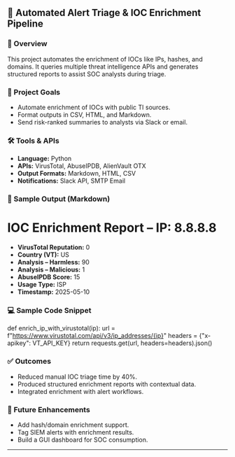 ## 🤖 Automated Alert Triage & IOC Enrichment Pipeline

### 📌 Overview
This project automates the enrichment of IOCs like IPs, hashes, and domains. It queries multiple threat intelligence APIs and generates structured reports to assist SOC analysts during triage.

### 🎯 Project Goals
- Automate enrichment of IOCs with public TI sources.
- Format outputs in CSV, HTML, and Markdown.
- Send risk-ranked summaries to analysts via Slack or email.

### 🛠 Tools & APIs
- **Language:** Python
- **APIs:** VirusTotal, AbuseIPDB, AlienVault OTX
- **Output Formats:** Markdown, HTML, CSV
- **Notifications:** Slack API, SMTP Email

### 🧪 Sample Output (Markdown)
# IOC Enrichment Report – IP: 8.8.8.8

- **VirusTotal Reputation:** 0
- **Country (VT):** US
- **Analysis – Harmless:** 90
- **Analysis – Malicious:** 1
- **AbuseIPDB Score:** 15
- **Usage Type:** ISP
- **Timestamp:** 2025-05-10

### 💻 Sample Code Snippet
def enrich_ip_with_virustotal(ip):
    url = f"https://www.virustotal.com/api/v3/ip_addresses/{ip}"
    headers = {"x-apikey": VT_API_KEY}
    return requests.get(url, headers=headers).json()

### ✅ Outcomes
- Reduced manual IOC triage time by 40%.
- Produced structured enrichment reports with contextual data.
- Integrated enrichment with alert workflows.

### 🚀 Future Enhancements
- Add hash/domain enrichment support.
- Tag SIEM alerts with enrichment results.
- Build a GUI dashboard for SOC consumption.

---
